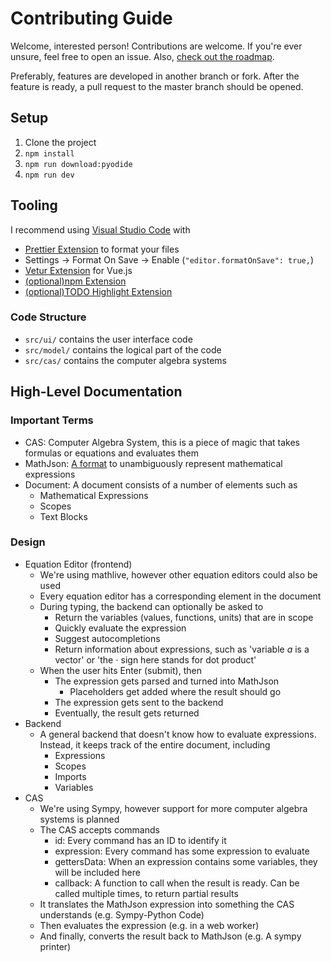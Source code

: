 # Contributing Guide

Welcome, interested person! Contributions are welcome. If you're ever unsure, feel free to open an issue. Also, [check out the roadmap](https://github.com/stefnotch/quantum-sheet/projects/1).

Preferably, features are developed in another branch or fork. After the feature is ready, a pull request to the master branch should be opened.



## Setup
1. Clone the project
2. `npm install`
3. `npm run download:pyodide`
4. `npm run dev`



## Tooling

I recommend using [Visual Studio Code](https://code.visualstudio.com/) with 
- [Prettier Extension](https://marketplace.visualstudio.com/items?itemName=esbenp.prettier-vscode) to format your files
- Settings &rarr; Format On Save &rarr; Enable (`"editor.formatOnSave": true,`)
- [Vetur Extension](https://marketplace.visualstudio.com/items?itemName=octref.vetur) for Vue.js
- [(optional)npm Extension](https://marketplace.visualstudio.com/items?itemName=eg2.vscode-npm-script)
- [(optional)TODO Highlight Extension](https://marketplace.visualstudio.com/items?itemName=wayou.vscode-todo-highlight)

### Code Structure

- `src/ui/` contains the user interface code
- `src/model/` contains the logical part of the code
- `src/cas/` contains the computer algebra systems



## High-Level Documentation

### Important Terms

- CAS: Computer Algebra System, this is a piece of magic that takes formulas or equations and evaluates them
- MathJson: [A format](https://cortexjs.io/math-json/) to unambiguously represent mathematical expressions
- Document: A document consists of a number of elements such as
  - Mathematical Expressions
  - Scopes
  - Text Blocks



### Design

- Equation Editor (frontend)
  - We're using mathlive, however other equation editors could also be used
  - Every equation editor has a corresponding element in the document
  - During typing, the backend can optionally be asked to
    - Return the variables (values, functions, units) that are in scope
    - Quickly evaluate the expression
    - Suggest autocompletions
    - Return information about expressions, such as 'variable $a$ is a vector' or 'the $\cdot$ sign here stands for dot product'
  - When the user hits Enter (submit), then
    - The expression gets parsed and turned into MathJson
      - Placeholders get added where the result should go
    - The expression gets sent to the backend
    - Eventually, the result gets returned
- Backend
  - A general backend that doesn't know how to evaluate expressions. Instead, it keeps track of the entire document, including
    - Expressions
    - Scopes
    - Imports
    - Variables
- CAS
  - We're using Sympy, however support for more computer algebra systems is planned
  - The CAS accepts commands
    - id: Every command has an ID to identify it
    - expression: Every command has some expression to evaluate
    - gettersData: When an expression contains some variables, they will be included here
    - callback: A function to call when the result is ready. Can be called multiple times, to return partial results
  - It translates the MathJson expression into something the CAS understands (e.g. Sympy-Python Code)
  - Then evaluates the expression (e.g. in a web worker)
  - And finally, converts the result back to MathJson (e.g. A sympy printer)

